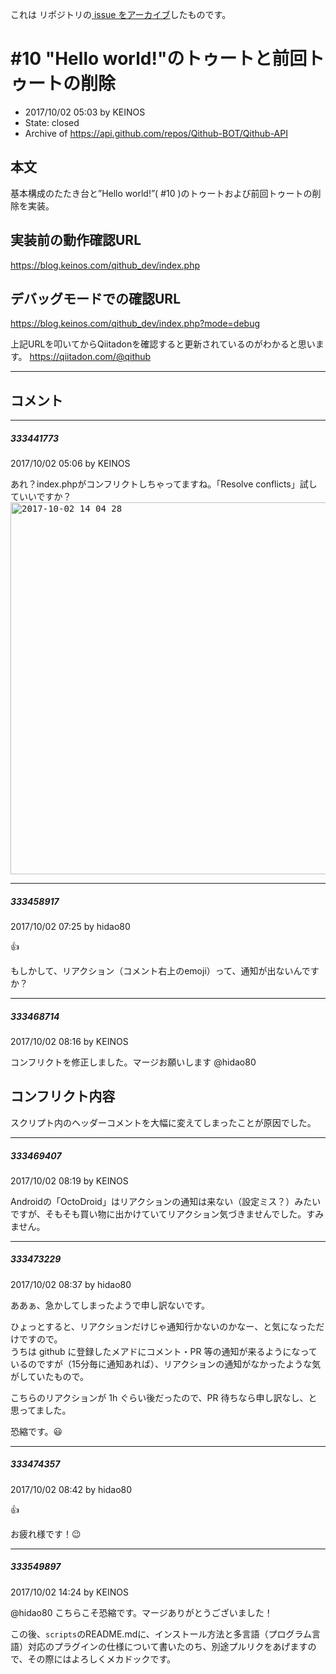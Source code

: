 これは  リポジトリの[ issue をアーカイブ]()したものです。

# #10 "Hello world!"のトゥートと前回トゥートの削除

- 2017/10/02 05:03 by KEINOS
- State: closed
- Archive of https://api.github.com/repos/Qithub-BOT/Qithub-API

## 本文

基本構成のたたき台と”Hello world!”( #10 )のトゥートおよび前回トゥートの削除を実装。

## 実装前の動作確認URL
https://blog.keinos.com/qithub_dev/index.php

## デバッグモードでの確認URL
https://blog.keinos.com/qithub_dev/index.php?mode=debug

上記URLを叩いてからQiitadonを確認すると更新されているのがわかると思います。
https://qiitadon.com/@qithub

-----

## コメント

-----

##### 333441773

2017/10/02 05:06 by KEINOS

あれ？index.phpがコンフリクトしちゃってますね。「Resolve conflicts」試していいですか？
<kbd><img width="595" alt="2017-10-02 14 04 28" src="https://user-images.githubusercontent.com/11840938/31064791-afe2222c-a77a-11e7-9510-7dac74364707.png"></kbd>


-----

##### 333458917

2017/10/02 07:25 by hidao80

:thumbsup:

もしかして、リアクション（コメント右上のemoji）って、通知が出ないんですか？

-----

##### 333468714

2017/10/02 08:16 by KEINOS

コンフリクトを修正しました。マージお願いします @hidao80 

## コンフリクト内容
スクリプト内のヘッダーコメントを大幅に変えてしまったことが原因でした。

-----

##### 333469407

2017/10/02 08:19 by KEINOS

Androidの「OctoDroid」はリアクションの通知は来ない（設定ミス？）みたいですが、そもそも買い物に出かけていてリアクション気づきませんでした。すみません。



-----

##### 333473229

2017/10/02 08:37 by hidao80

ああぁ、急かしてしまったようで申し訳ないです。

ひょっとすると、リアクションだけじゃ通知行かないのかなー、と気になっただけですので。\
うちは github に登録したメアドにコメント・PR 等の通知が来るようになっているのですが（15分毎に通知あれば）、リアクションの通知がなかったような気がしていたもので。

こちらのリアクションが 1h ぐらい後だったので、PR 待ちなら申し訳なし、と思ってました。

恐縮です。:smiley:

-----

##### 333474357

2017/10/02 08:42 by hidao80

👍

お疲れ様です！😉

-----

##### 333549897

2017/10/02 14:24 by KEINOS

@hidao80  こちらこそ恐縮です。マージありがとうございました！

この後、`scripts`のREADME.mdに、インストール方法と多言語（プログラム言語）対応のプラグインの仕様について書いたのち、別途プルリクをあげますので、その際にはよろしくメカドックです。

